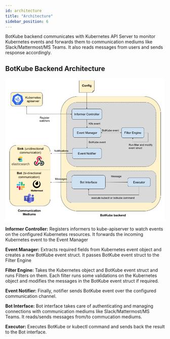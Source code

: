 ```yaml
---
id: architecture
title: "Architecture"
sidebar_position: 6
---
```


BotKube backend communicates with Kubernetes API Server to monitor Kubernetes events and forwards them to communication mediums like Slack/Mattermost/MS Teams. It also reads messages from users and sends response accordingly.

## BotKube Backend Architecture
![architecture](assets/architecture.png)

**Informer Controller:** Registers informers to kube-apiserver to watch events on the configured Kubernetes resources. It forwards the incoming Kubernetes event to the Event Manager

**Event Manager:** Extracts required fields from Kubernetes event object and creates a new BotKube event struct. It passes BotKube event struct to the Filter Engine

**Filter Engine:** Takes the Kubernetes object and BotKube event struct and runs Filters on them. Each filter runs some validations on the Kubernetes object and modifies the messages in the BotKube event struct if required.

**Event Notifier:** Finally, notifier sends BotKube event over the configured communication channel.

**Bot Interface:** Bot interface takes care of authenticating and managing connections with communication mediums like Slack/Mattermost/MS Teams. It reads/sends messages from/to commucation mediums. 

**Executor:** Executes BotKube or kubectl command and sends back the result to the Bot interface.

